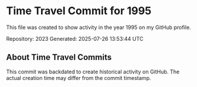 # Time Travel Commit for 1995

This file was created to show activity in the year 1995 on my GitHub profile.

Repository: 2023
Generated: 2025-07-26 13:53:44 UTC

## About Time Travel Commits

This commit was backdated to create historical activity on GitHub.
The actual creation time may differ from the commit timestamp.
